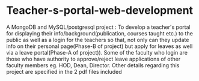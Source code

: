 # Teacher-s-portal-web-development
A MongoDB and MySQL/postgresql project : To develop a teacher's portal for displaying their info/background(publication, courses taught etc.) to the public as well as a login for the teachers so that, not only can they update info on their personal page(Phase-B of project) but apply for leaves as well  via a leave portal(Phase-A of project)). Some of the faculty who login are those who have authority to approve/reject leave applications of other faculty members eg. HOD, Dean, Director. Other details regarding this project are specified in the 2 pdf files included 
